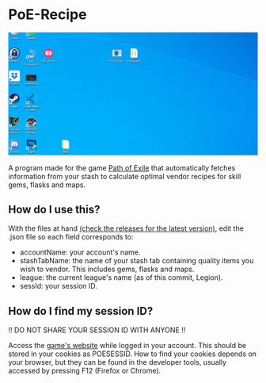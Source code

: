 # PoE-Recipe

![](usage.gif)

A program made for the game [Path of Exile](https://www.pathofexile.com) that automatically fetches information from your stash to calculate optimal vendor recipes for skill gems, flasks and maps.

## How do I use this?

With the files at hand [(check the releases for the latest version)](https://github.com/VitorCBSB/PoE-Recipe/releases), edit the .json file so each field corresponds to:

- accountName: your account's name.
- stashTabName: the name of your stash tab containing quality items you wish to vendor. This includes gems, flasks and maps.
- league: the current league's name (as of this commit, Legion).
- sessId: your session ID.

## How do I find my session ID?

!! DO NOT SHARE YOUR SESSION ID WITH ANYONE !!

Access the [game's website](https://www.pathofexile.com) while logged in your account. This should be stored in your cookies as POESESSID. How to find your cookies depends on your browser, but they can be found in the developer tools, usually accessed by pressing F12 (Firefox or Chrome).
